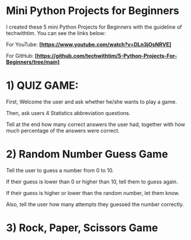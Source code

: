 # Mini Python Projects for Beginners #

I created these 5 mini Python Projects for Beginners with the guideline of techwithtim. 
You can see the links below:

For YouTube:
**[https://www.youtube.com/watch?v=DLn3jOsNRVE]**


For GitHub:
**[https://github.com/techwithtim/5-Python-Projects-For-Beginners/tree/main]**


# 1) QUIZ GAME: #

First, Welcome the user and ask whether he/she wants to play a game.

Then, ask users 4 Statistics abbreviation questions.

Tell at the end how many correct answers the user had, together with how much percentage of the answers were correct.

# 2) Random Number Guess Game #

Tell the user to guess a number from 0 to 10. 

If their guess is lower than 0 or higher than 10, tell them to guess again.

If their guess is higher or lower than the random number, let them know.

Also, tell the user how many attempts they guessed the number correctly.

# 3) Rock, Paper, Scissors Game #

